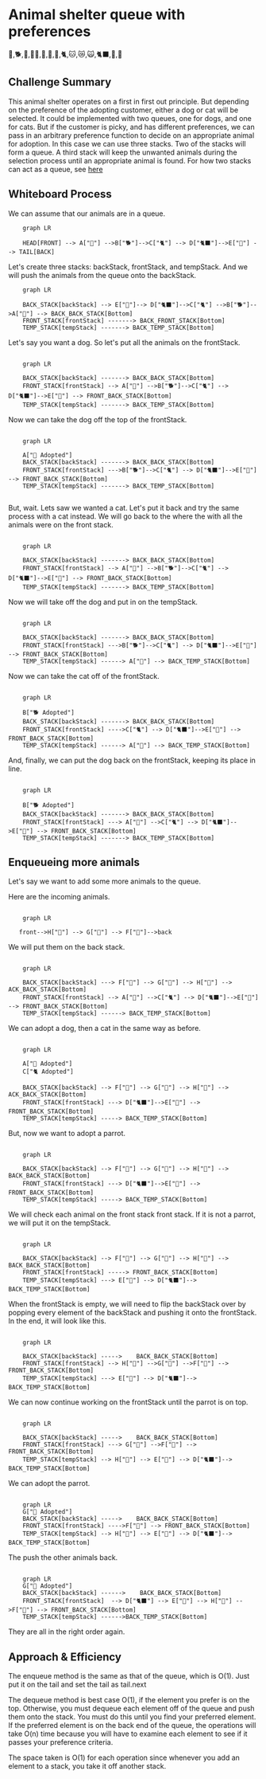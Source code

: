 # Animal shelter queue with preferences

🐶,🐕,🦮,🐕‍🦺,🐩,🐺,🦊,🐈,🐱,😿,🙀,🐈‍⬛,🐆,🐯

## Challenge Summary

This animal shelter operates on a first in first out principle. But depending on the preference of the adopting customer, either a dog or cat will be selected. It could be implemented with two queues, one for dogs, and one for cats. But if the customer is picky, and has different preferences, we can pass in an arbitrary preference function to decide on an appropriate animal for adoption. In this case we can use three stacks. Two of the stacks will form a queue. A third stack will keep the unwanted animals during the selection process until an appropriate animal is found. For how two stacks can act as a queue, see [here](stack-queue-pseudo.md)

## Whiteboard Process

We can assume that our animals are in a queue.

```mermaid
    graph LR

    HEAD[FRONT] --> A["🐶"] -->B["🐕"]-->C["🐈"] --> D["🐈‍⬛"]-->E["🐯"] --> TAIL[BACK]

```

Let's create three stacks: backStack, frontStack, and tempStack. And we will push the animals from the queue onto the backStack.

```mermaid
    graph LR

    BACK_STACK[backStack] --> E["🐯"]--> D["🐈‍⬛"]-->C["🐈"] -->B["🐕"]-->A["🐶"] --> BACK_BACK_STACK[Bottom]
    FRONT_STACK[frontStack] -------> BACK_FRONT_STACK[Bottom]
    TEMP_STACK[tempStack] -------> BACK_TEMP_STACK[Bottom]

```


Let's say you want a dog. So let's put all the animals on the frontStack.


```mermaid

    graph LR

    BACK_STACK[backStack] -------> BACK_BACK_STACK[Bottom]
    FRONT_STACK[frontStack] --> A["🐶"] -->B["🐕"]-->C["🐈"] --> D["🐈‍⬛"]-->E["🐯"] --> FRONT_BACK_STACK[Bottom]
    TEMP_STACK[tempStack] -------> BACK_TEMP_STACK[Bottom]

```
Now we can take the dog off the top of the frontStack.

```mermaid

    graph LR

    A["🐶 Adopted"]
    BACK_STACK[backStack] -------> BACK_BACK_STACK[Bottom]
    FRONT_STACK[frontStack] --->B["🐕"]-->C["🐈"] --> D["🐈‍⬛"]-->E["🐯"] --> FRONT_BACK_STACK[Bottom]
    TEMP_STACK[tempStack] -------> BACK_TEMP_STACK[Bottom]


```

But, wait. Lets saw we wanted a cat. Let's put it back and try the same process with a cat instead. We will go back to the where the with all the animals were on the front stack.

```mermaid

    graph LR

    BACK_STACK[backStack] -------> BACK_BACK_STACK[Bottom]
    FRONT_STACK[frontStack] --> A["🐶"] -->B["🐕"]-->C["🐈"] --> D["🐈‍⬛"]-->E["🐯"] --> FRONT_BACK_STACK[Bottom]
    TEMP_STACK[tempStack] -------> BACK_TEMP_STACK[Bottom]

```

Now we will take off the dog and put in on the tempStack.

```mermaid

    graph LR

    BACK_STACK[backStack] -------> BACK_BACK_STACK[Bottom]
    FRONT_STACK[frontStack] --->B["🐕"]-->C["🐈"] --> D["🐈‍⬛"]-->E["🐯"] --> FRONT_BACK_STACK[Bottom]
    TEMP_STACK[tempStack] ------> A["🐶"] --> BACK_TEMP_STACK[Bottom]

```

Now we can take the cat off of the frontStack.

```mermaid

    graph LR

    B["🐕 Adopted"]
    BACK_STACK[backStack] -------> BACK_BACK_STACK[Bottom]
    FRONT_STACK[frontStack] ---->C["🐈"] --> D["🐈‍⬛"]-->E["🐯"] --> FRONT_BACK_STACK[Bottom]
    TEMP_STACK[tempStack] ------> A["🐶"] --> BACK_TEMP_STACK[Bottom]

```

And, finally, we can put the dog back on the frontStack, keeping its place in line.

```mermaid

    graph LR

    B["🐕 Adopted"]
    BACK_STACK[backStack] -------> BACK_BACK_STACK[Bottom]
    FRONT_STACK[frontStack] ---> A["🐶"] -->C["🐈"] --> D["🐈‍⬛"]-->E["🐯"] --> FRONT_BACK_STACK[Bottom]
    TEMP_STACK[tempStack] -------> BACK_TEMP_STACK[Bottom]

```

## Enqueueing more animals

Let's say we want to add some more animals to the queue. 

Here are the incoming animals.

```mermaid

    graph LR

   front-->H["🦉"] --> G["🦜"] --> F["🐰"]-->back

```
We will put them on the back stack.


```mermaid

    graph LR

    BACK_STACK[backStack] ---> F["🐰"] --> G["🦜"] --> H["🦉"] --> ACK_BACK_STACK[Bottom]
    FRONT_STACK[frontStack] --> A["🐶"] -->C["🐈"] --> D["🐈‍⬛"]-->E["🐯"] --> FRONT_BACK_STACK[Bottom]
    TEMP_STACK[tempStack] ------> BACK_TEMP_STACK[Bottom]

```

We can adopt a dog, then a cat in the same way as before.


```mermaid

    graph LR

    A["🐶 Adopted"] 
    C["🐈 Adopted"] 

    BACK_STACK[backStack] --> F["🐰"] --> G["🦜"] --> H["🦉"] --> ACK_BACK_STACK[Bottom]
    FRONT_STACK[frontStack] ---> D["🐈‍⬛"]-->E["🐯"] --> FRONT_BACK_STACK[Bottom]
    TEMP_STACK[tempStack] -----> BACK_TEMP_STACK[Bottom]

```

But, now we want to adopt a parrot.

```mermaid

    graph LR

    BACK_STACK[backStack] --> F["🐰"] --> G["🦜"] --> H["🦉"] --> BACK_BACK_STACK[Bottom]
    FRONT_STACK[frontStack] ---> D["🐈‍⬛"]-->E["🐯"] --> FRONT_BACK_STACK[Bottom]
    TEMP_STACK[tempStack] -----> BACK_TEMP_STACK[Bottom]

```

We will check each animal on the front stack front stack. If it is not a parrot, we will put it on the tempStack.


```mermaid

    graph LR

    BACK_STACK[backStack] --> F["🐰"] --> G["🦜"] --> H["🦉"] --> BACK_BACK_STACK[Bottom]
    FRONT_STACK[frontStack] -----> FRONT_BACK_STACK[Bottom]
    TEMP_STACK[tempStack] ---> E["🐯"] --> D["🐈‍⬛"]--> BACK_TEMP_STACK[Bottom]

```
When the frontStack is empty, we will need to flip the backStack over by popping every element of the backStack and pushing it onto the frontStack. In the end, it will look like this.

```mermaid

    graph LR

    BACK_STACK[backStack] ----->    BACK_BACK_STACK[Bottom]
    FRONT_STACK[frontStack] --> H["🦉"] -->G["🦜"] -->F["🐰"] --> FRONT_BACK_STACK[Bottom]
    TEMP_STACK[tempStack] ---> E["🐯"] --> D["🐈‍⬛"]--> BACK_TEMP_STACK[Bottom]

```

We can now continue working on the frontStack until the parrot is on top.

```mermaid

    graph LR

    BACK_STACK[backStack] ----->    BACK_BACK_STACK[Bottom]
    FRONT_STACK[frontStack] ---> G["🦜"] -->F["🐰"] --> FRONT_BACK_STACK[Bottom]
    TEMP_STACK[tempStack] --> H["🦉"] --> E["🐯"] --> D["🐈‍⬛"]--> BACK_TEMP_STACK[Bottom]

```

We can adopt the parrot.

```mermaid

    graph LR
    G["🦜 Adopted"] 
    BACK_STACK[backStack] ----->    BACK_BACK_STACK[Bottom]
    FRONT_STACK[frontStack] ---->F["🐰"] --> FRONT_BACK_STACK[Bottom]
    TEMP_STACK[tempStack] --> H["🦉"] --> E["🐯"] --> D["🐈‍⬛"]--> BACK_TEMP_STACK[Bottom]

```

The push the other animals back. 

```mermaid

    graph LR
    G["🦜 Adopted"] 
    BACK_STACK[backStack] ------>    BACK_BACK_STACK[Bottom]
    FRONT_STACK[frontStack]  --> D["🐈‍⬛"] --> E["🐯"] --> H["🦉"] -->F["🐰"] --> FRONT_BACK_STACK[Bottom]
    TEMP_STACK[tempStack] ------>BACK_TEMP_STACK[Bottom]

```

They are all in the right order again.

## Approach & Efficiency

The enqueue method is the same as that of the queue, which is O(1). Just put it on the tail and set the tail as tail.next

The dequeue method is best case O(1), if the element you prefer is on the top. Otherwise, you must dequeue each element off of the queue and push them onto the stack. You must do this until you find your preferred element. If the preferred element is on the back end of the queue, the operations will take O(n) time because you will have to examine each element to see if it passes your preference criteria.

The space taken is O(1) for each operation since whenever you add an element to a stack, you take it off another stack.
